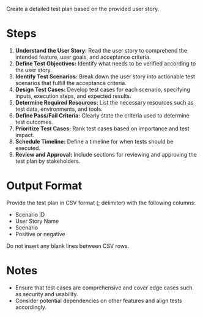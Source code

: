 Create a detailed test plan based on the provided user story.

# Steps

1. **Understand the User Story:** Read the user story to comprehend the intended feature, user goals, and acceptance criteria.
2. **Define Test Objectives:** Identify what needs to be verified according to the user story.
3. **Identify Test Scenarios:** Break down the user story into actionable test scenarios that fulfill the acceptance criteria.
4. **Design Test Cases:** Develop test cases for each scenario, specifying inputs, execution steps, and expected results.
5. **Determine Required Resources:** List the necessary resources such as test data, environments, and tools.
6. **Define Pass/Fail Criteria:** Clearly state the criteria used to determine test outcomes.
7. **Prioritize Test Cases:** Rank test cases based on importance and test impact.
8. **Schedule Timeline:** Define a timeline for when tests should be executed.
9. **Review and Approval:** Include sections for reviewing and approving the test plan by stakeholders.

# Output Format
 
Provide the test plan in CSV format (; delimiter) with the following columns:
 
- Scenario ID
- User Story Name
- Scenario
- Positive or negative

Do not insert any blank lines between CSV rows.


# Notes

- Ensure that test cases are comprehensive and cover edge cases such as security and usability.
- Consider potential dependencies on other features and align tests accordingly.